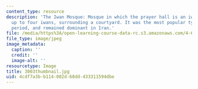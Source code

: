 ```yaml
---
content_type: resource
description: 'The Iwan Mosque: Mosque in which the prayer hall is an iwan, or more,
  up to four iwans, surrounding a courtyard. It was the most popular type in the medieval
  period, and remained dominant in Iran.'
file: /media/https%3A/open-learning-course-data-rc.s3.amazonaws.com/4-614-religious-architecture-and-islamic-cultures-fall-2002/4cdf7a3bb114082d68dd433311594dbe_3003thumbnail.jpg
file_type: image/jpeg
image_metadata:
  caption: ''
  credit: ''
  image-alt: ''
resourcetype: Image
title: 3003thumbnail.jpg
uid: 4cdf7a3b-b114-082d-68dd-433311594dbe
---
```


